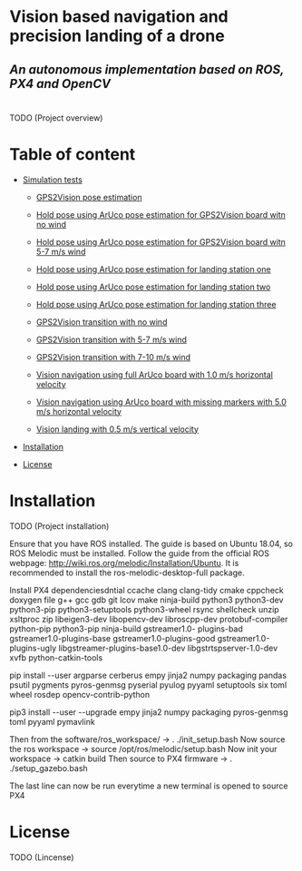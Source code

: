 # Vision based navigation and precision landing of a drone
## _An autonomous implementation based on ROS, PX4 and OpenCV_

<!--
<p align="center">
  <img alt="Light" src="master_report/Figures/px4_autopilot_logo.png" width="20%">
&nbsp; &nbsp; &nbsp; &nbsp; &nbsp; 
  <img alt="Dark" src="master_report/Figures/opencv_logo.png" width="10%">
  &nbsp; &nbsp; &nbsp; &nbsp; &nbsp; 
  <img alt="Dark" src="master_report/Figures/ros_gazebo_logo.png" width="30%">
</p>
-->

#
TODO (Project overview)

# Table of content
- [Simulation tests](https://github.com/Kenil16/master_project/tree/master/test_videos)

  - [GPS2Vision pose estimation](https://github.com/Kenil16/master_project/tree/master/test_videos/analyse_GPS2Vision_aruco_pose_estimation)

  - [Hold pose using ArUco pose estimation for GPS2Vision board witn no wind](https://github.com/Kenil16/master_project/tree/master/test_videos/analyse_hold_pose_using_aruco_pose_estimation_gps2vision_noWind)

  - [Hold pose using ArUco pose estimation for GPS2Vision board witn 5-7 m/s wind](https://github.com/Kenil16/master_project/tree/master/test_videos/analyse_hold_pose_using_aruco_pose_estimation_gps2vision_5-7ms_wind)

  - [Hold pose using ArUco pose estimation for landing station one](https://github.com/Kenil16/master_project/tree/master/test_videos/analyse_hold_pose_using_aruco_pose_estimation_landing_station1)

  - [Hold pose using ArUco pose estimation for landing station two](https://github.com/Kenil16/master_project/tree/master/test_videos/analyse_hold_pose_using_aruco_pose_estimation_landing_station2)

  - [Hold pose using ArUco pose estimation for landing station three](https://github.com/Kenil16/master_project/tree/master/test_videos/analyse_hold_pose_using_aruco_pose_estimation_landing_station3)

  - [GPS2Vision transition with no wind](https://github.com/Kenil16/master_project/tree/master/test_videos/analyse_gps2vision_noWind)

  - [GPS2Vision transition with 5-7 m/s wind](https://github.com/Kenil16/master_project/tree/master/test_videos/analyse_gps2vision_5-7ms_wind)

  - [GPS2Vision transition with 7-10 m/s wind](https://github.com/Kenil16/master_project/tree/master/test_videos/analyse_gps2vision_7-10ms_wind)

  - [Vision navigation using full ArUco board with 1.0 m/s horizontal velocity](https://github.com/Kenil16/master_project/tree/master/test_videos/vision_navigation_full_marker_board_vel_1.0)

  - [Vision navigation using ArUco board with missing markers with 5.0 m/s horizontal velocity](https://github.com/Kenil16/master_project/tree/master/test_videos/vision_navigation_one_pattern_board_missing_markers_wear_vel_5.0)

  - [Vision landing with 0.5 m/s vertical velocity](https://github.com/Kenil16/master_project/tree/master/test_videos/vision_landing_precision_and_accuracy_vertical_vel_0.5_max_error_0.05)

- [Installation](#Installation)
- [License](#License)


# Installation
TODO (Project installation)

Ensure that you have ROS installed. The guide is based on Ubuntu 18.04, so ROS Melodic must be installed. 
Follow the guide from the official ROS webpage: http://wiki.ros.org/melodic/Installation/Ubuntu. 
It is recommended to install the ros-melodic-desktop-full package.

Install PX4 dependenciesdntial ccache clang clang-tidy cmake
cppcheck doxygen file g++ gcc gdb git lcov make ninja-build python3
python3-dev python3-pip python3-setuptools python3-wheel rsync
shellcheck unzip xsltproc zip libeigen3-dev libopencv-dev libroscpp-dev
protobuf-compiler python-pip python3-pip ninja-build gstreamer1.0-
plugins-bad gstreamer1.0-plugins-base gstreamer1.0-plugins-good
gstreamer1.0-plugins-ugly libgstreamer-plugins-base1.0-dev
libgstrtspserver-1.0-dev xvfb python-catkin-tools

pip install --user argparse cerberus empy jinja2 numpy packaging pandas
psutil pygments pyros-genmsg pyserial pyulog pyyaml setuptools six toml
wheel rosdep opencv-contrib-python

pip3 install --user --upgrade empy jinja2 numpy packaging pyros-genmsg toml
pyyaml pymavlink

Then from the software/ros_workspace/ -> . ./init_setup.bash
Now source the ros workspace -> source /opt/ros/melodic/setup.bash
Now init your workspace -> catkin build
Then source to PX4 firmware -> . ./setup_gazebo.bash

The last line can now be run everytime a new terminal is opened to source PX4

# License
TODO (Lincense)